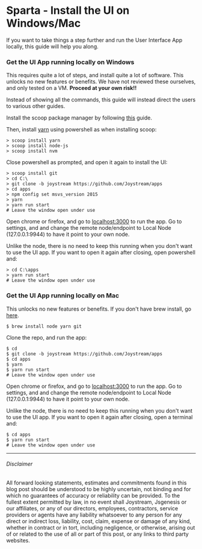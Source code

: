 Sparta - Install the UI on Windows/Mac
======================================

If you want to take things a step further and run the User Interface App locally, this guide will help you along.

### Get the UI App running locally on Windows

This requires quite a lot of steps, and install quite a lot of software. This unlocks no new features or benefits. We have not reviewed these ourselves, and only tested on a VM. **Proceed at your own risk!!**

Instead of showing all the commands, this guide will instead direct the users to various other guides.

Install the scoop package manager by following [this](https://github.com/lukesampson/scoop/wiki/Quick-Start) guide.

Then, install [yarn](https://yarnpkg.com/lang/en/docs/install/#windows-stable) using powershell as when installing scoop:

```
> scoop install yarn
> scoop install node-js
> scoop install nvm
```

Close powershell as prompted, and open it again to install the UI:

```
> scoop install git
> cd C:\
> git clone -b joystream https://github.com/Joystream/apps
> cd apps
> npm config set msvs_version 2015
> yarn
> yarn run start
# Leave the window open under use
```

Open chrome or firefox, and go to <localhost:3000> to run the app. Go to settings, and and change the remote node/endpoint to Local Node (127.0.0.1:9944) to have it point to your own node.

Unlike the node, there is no need to keep this running when you don't want to use the UI app. If you want to open it again after closing, open powershell and:

```
> cd C:\apps
> yarn run start
# Leave the window open under use
```

### Get the UI App running locally on Mac

This unlocks no new features or benefits. If you don't have brew install, go [here](https://brew.sh/).

```
$ brew install node yarn git
```

Clone the repo, and run the app:

```
$ cd
$ git clone -b joystream https://github.com/Joystream/apps
$ cd apps
$ yarn
$ yarn run start
# Leave the window open under use
```

Open chrome or firefox, and go to <localhost:3000> to run the app. Go to settings, and and change the remote node/endpoint to Local Node (127.0.0.1:9944) to have it point to your own node.

Unlike the node, there is no need to keep this running when you don't want to use the UI app. If you want to open it again after closing, open a terminal and:

```
$ cd apps
$ yarn run start
# Leave the window open under use
```

* * * * *

###### Disclaimer

All forward looking statements, estimates and commitments found in this blog post should be understood to be highly uncertain, not binding and for which no guarantees of accuracy or reliability can be provided. To the fullest extent permitted by law, in no event shall Joystream, Jsgenesis or our affiliates, or any of our directors, employees, contractors,  service providers or agents have any liability whatsoever to any person  for any direct or indirect loss, liability, cost, claim, expense or  damage of any kind, whether in contract or in tort, including negligence, or otherwise, arising out of or related to the use of all or  part of this post, or any links to third party websites.